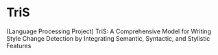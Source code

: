 # TriS
(Language Processing Project)  TriS: A Comprehensive Model for Writing Style Change Detection by Integrating Semantic, Syntactic, and Stylistic Features
